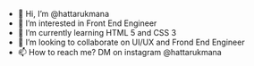 - 👋 Hi, I’m @hattarukmana
- 👀 I’m interested in Front End Engineer
- 🌱 I’m currently learning HTML 5 and CSS 3
- 💞️ I’m looking to collaborate on UI/UX and Frond End Engineer
- 📫 How to reach me? DM on instagram @hattarukmana

<!---
hattarukmana/hattarukmana is a ✨ special ✨ repository because its `README.md` (this file) appears on your GitHub profile.
You can click the Preview link to take a look at your changes.
--->
